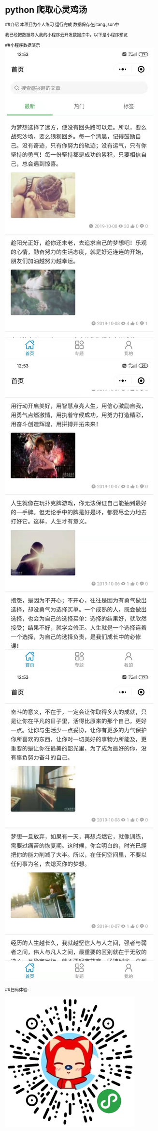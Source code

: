 # python 爬取心灵鸡汤 
##介绍
本项目为个人练习
运行完成 数据保存在jitang.json中

我已经把数据导入我的小程序云开发数据库中，以下是小程序预览

##小程序数据演示
![mahua2](Demonstration%20(1).jpg)
![mahua3](Demonstration%20(2).jpg)
![mahua4](Demonstration%20(3).jpg)

##扫码体验:

![mahua](logo.png)
